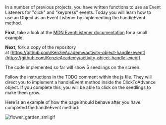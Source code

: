 In a number of previous projects, you have written functions to use as Event Listeners for "click" and "keypress" events. Today you will learn how to use an Object as an Event Listener by implementing the handleEvent method.

**First**, take a look at the [MDN EventListener documentation](https://developer.mozilla.org/en-US/docs/Web/API/EventListener) for a small example.

**Next**, fork a copy of the repository at [https://github.com/KenzieAcademy/activity-object-handle-event](https://github.com/KenzieAcademy/activity-object-handle-event)

The code implemented so far will show 5 seedlings on the screen.

Follow the instructions in the TODO comment within the js file. They will direct you to implement a handleEvent method inside the ClickToAdvance object. If you complete this, you will be able to click on the seedlings to make them grow.

Here is an example of how the page should behave after you have completed the handleEvent method:

![flower_garden_sml.gif](https://s3.us-east-2.amazonaws.com/images.kenzie.academy/frontend-se/flower_garden_sml.gif)
